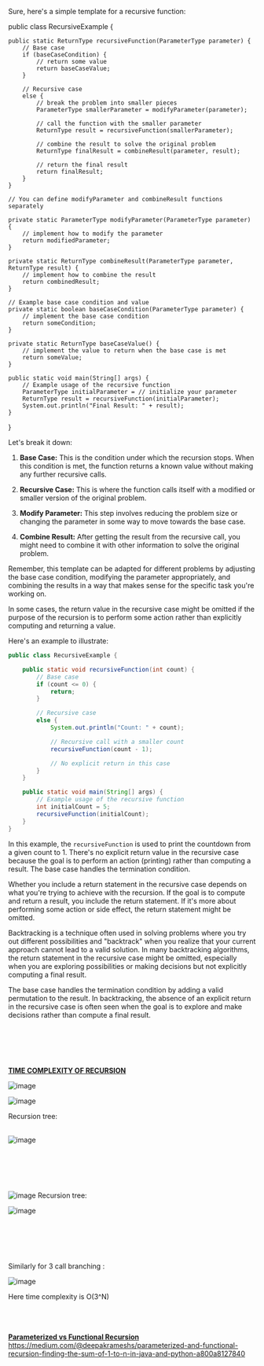 Sure, here's a simple template for a recursive function:

public class RecursiveExample {

    public static ReturnType recursiveFunction(ParameterType parameter) {
        // Base case
        if (baseCaseCondition) {
            // return some value
            return baseCaseValue;
        }

        // Recursive case
        else {
            // break the problem into smaller pieces
            ParameterType smallerParameter = modifyParameter(parameter);

            // call the function with the smaller parameter
            ReturnType result = recursiveFunction(smallerParameter);

            // combine the result to solve the original problem
            ReturnType finalResult = combineResult(parameter, result);

            // return the final result
            return finalResult;
        }
    }

    // You can define modifyParameter and combineResult functions separately

    private static ParameterType modifyParameter(ParameterType parameter) {
        // implement how to modify the parameter
        return modifiedParameter;
    }

    private static ReturnType combineResult(ParameterType parameter, ReturnType result) {
        // implement how to combine the result
        return combinedResult;
    }

    // Example base case condition and value
    private static boolean baseCaseCondition(ParameterType parameter) {
        // implement the base case condition
        return someCondition;
    }

    private static ReturnType baseCaseValue() {
        // implement the value to return when the base case is met
        return someValue;
    }

    public static void main(String[] args) {
        // Example usage of the recursive function
        ParameterType initialParameter = // initialize your parameter
        ReturnType result = recursiveFunction(initialParameter);
        System.out.println("Final Result: " + result);
    }
}


Let's break it down:

1. **Base Case:** This is the condition under which the recursion stops. When this condition is met, the function returns a known value without making any further recursive calls.

2. **Recursive Case:** This is where the function calls itself with a modified or smaller version of the original problem.

3. **Modify Parameter:** This step involves reducing the problem size or changing the parameter in some way to move towards the base case.

4. **Combine Result:** After getting the result from the recursive call, you might need to combine it with other information to solve the original problem.

Remember, this template can be adapted for different problems by adjusting the base case condition, modifying the parameter appropriately, and combining the results in a way that 
makes sense for the specific task you're working on.


In some cases, the return value in the recursive case might be omitted if the purpose of the recursion is to perform some action rather than explicitly computing and returning a value.

Here's an example to illustrate:

```java
public class RecursiveExample {

    public static void recursiveFunction(int count) {
        // Base case
        if (count <= 0) {
            return;
        }

        // Recursive case
        else {
            System.out.println("Count: " + count);

            // Recursive call with a smaller count
            recursiveFunction(count - 1);

            // No explicit return in this case
        }
    }

    public static void main(String[] args) {
        // Example usage of the recursive function
        int initialCount = 5;
        recursiveFunction(initialCount);
    }
}
```

In this example, the `recursiveFunction` is used to print the countdown from a given count to 1. There's no explicit return value in the recursive case because the goal is to perform an action (printing) rather than computing a result. The base case handles the termination condition.

Whether you include a return statement in the recursive case depends on what you're trying to achieve with the recursion. If the goal is to compute and return a result, you include the return statement. If it's more about performing some action or side effect, the return statement might be omitted.

Backtracking is a technique often used in solving problems where you try out different possibilities and "backtrack" when you realize that your current approach cannot lead to a valid solution. In many backtracking algorithms, the return statement in the recursive case might be omitted, especially when you are exploring possibilities or making decisions but not explicitly computing a final result.

The base case handles the termination condition by adding a valid permutation to the result.
In backtracking, the absence of an explicit return in the recursive case is often seen when the goal is to explore and make decisions rather than compute a final result.

<br />
<br />
<br />
<br />



<ins>**TIME COMPLEXITY OF RECURSION**</ins><br />


![image](https://github.com/gregbg218/DSA/assets/72642906/26adc629-4824-4732-a215-20e59650ca72)

![image](https://github.com/gregbg218/DSA/assets/72642906/ea469996-f145-4aed-af39-7f865c60f3d9)

Recursion tree:<br />
<br />


![image](https://github.com/gregbg218/DSA/assets/72642906/ecef36f3-57a4-471e-8948-027336d79243)

<br />
<br />
<br />
<br />

![image](https://github.com/gregbg218/DSA/assets/72642906/7fe0aee0-a05b-4d22-a4b0-9523ff29d204)
Recursion tree:
<br />

![image](https://github.com/gregbg218/DSA/assets/72642906/7ad95fe0-daac-4ab3-9c21-0b38b1d0abb5)

<br />
<br />
<br />
<br />

Similarly for 3 call branching :
<br />

![image](https://github.com/gregbg218/DSA/assets/72642906/cb81ecbe-6d5b-4a16-b698-c4fb6e9ab5ef)

Here time complexity is O(3^N)
<br />
<br />
<br />
<br />

<ins>**Parameterized vs Functional Recursion**</ins><br />
https://medium.com/@deepakrameshs/parameterized-and-functional-recursion-finding-the-sum-of-1-to-n-in-java-and-python-a800a8127840
